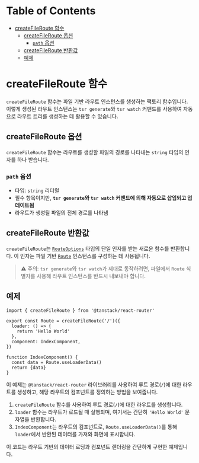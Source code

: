 # Table of Contents

- [createFileRoute 함수](#createfileroute-함수)
  - [createFileRoute 옵션](#createfileroute-옵션)
    - [`path` 옵션](#path-옵션)
  - [createFileRoute 반환값](#createfileroute-반환값)
  - [예제](#예제)

# createFileRoute 함수

`createFileRoute` 함수는 파일 기반 라우트 인스턴스를 생성하는 팩토리 함수입니다. 이렇게 생성된 라우트 인스턴스는 `tsr generate`와 `tsr watch` 커맨드를 사용하여 자동으로 라우트 트리를 생성하는 데 활용할 수 있습니다.


## createFileRoute 옵션

`createFileRoute` 함수는 라우트를 생성할 파일의 경로를 나타내는 `string` 타입의 인자를 하나 받습니다.


### `path` 옵션

- 타입: `string` 리터럴
- 필수 항목이지만, **`tsr generate`와 `tsr watch` 커맨드에 의해 자동으로 삽입되고 업데이트됨**
- 라우트가 생성될 파일의 전체 경로를 나타냄


## createFileRoute 반환값

`createFileRoute`는 [`RouteOptions`](./RouteOptionsType.md) 타입의 단일 인자를 받는 새로운 함수를 반환합니다. 이 인자는 파일 기반 [`Route`](./RouteType.md) 인스턴스를 구성하는 데 사용됩니다.

> ⚠️ 주의: `tsr generate`와 `tsr watch`가 제대로 동작하려면, 파일에서 `Route` 식별자를 사용해 라우트 인스턴스를 반드시 내보내야 합니다.


## 예제

```tsx
import { createFileRoute } from '@tanstack/react-router'

export const Route = createFileRoute('/')({
  loader: () => {
    return 'Hello World'
  },
  component: IndexComponent,
})

function IndexComponent() {
  const data = Route.useLoaderData()
  return {data}
}
```

이 예제는 `@tanstack/react-router` 라이브러리를 사용하여 루트 경로(`/`)에 대한 라우트를 생성하고, 해당 라우트의 컴포넌트를 정의하는 방법을 보여줍니다. 

1. `createFileRoute` 함수를 사용하여 루트 경로(`/`)에 대한 라우트를 생성합니다.
2. `loader` 함수는 라우트가 로드될 때 실행되며, 여기서는 간단히 `'Hello World'` 문자열을 반환합니다.
3. `IndexComponent`는 라우트의 컴포넌트로, `Route.useLoaderData()`를 통해 `loader`에서 반환된 데이터를 가져와 화면에 표시합니다.

이 코드는 라우트 기반의 데이터 로딩과 컴포넌트 렌더링을 간단하게 구현한 예제입니다.


